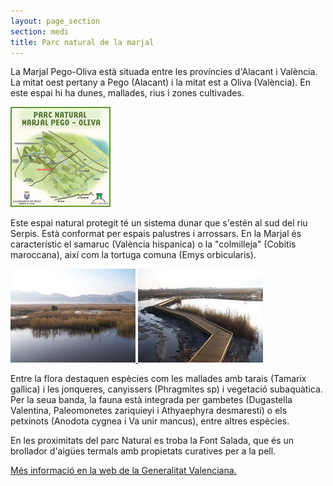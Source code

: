 ```yaml
---
layout: page_section
section: medi
title: Parc natural de la marjal
---
```

La Marjal Pego-Oliva està situada entre les províncies d'Alacant i València. La mitat oest pertany a Pego (Alacant) i la mitat est a Oliva (València). En este espai hi ha dunes, mallades, rius i zones cultivades.

<div class="center">
<a href="/images/medi/planol_marjal_big.jpg" target="_blank">
    <img src="/images/medi/planol_marjal_small.jpg" alt="Planol de la marjal" />
</a>
</div>

Este espai natural protegit té un sistema dunar que s'estén al sud del riu Serpis. Està conformat per espais palustres i arrossars. En la Marjal és característic el samaruc (València hispanica) o la "colmilleja" (Cobitis maroccana), així com la tortuga comuna (Emys orbicularis).

<div class="center">
    <a href="/images/medi/marjal_foto1_big.jpg" target="_blank">
        <img src="/images/medi/marjal_foto1_small.jpg" alt="Panoràmica de la marjal no. 1" />
    </a>
    <a href="/images/medi/marjal_foto2_big.jpg" target="_blank">
        <img src="/images/medi/marjal_foto2_small.jpg" alt="Panoràmica de la marjal no. 2" />
    </a>
</div>

Entre la flora destaquen espècies com les mallades amb tarais (Tamarix gallica) i les jonqueres, canyissers (Phragmites sp) i vegetació subaquàtica. Per la seua banda, la fauna està integrada per gambetes (Dugastella Valentina, Paleomonetes zariquieyi i Athyaephyra desmaresti) o els petxinots (Anodota cygnea i Va unir mancus), entre altres espècies.

En les proximitats del parc Natural es troba la Font Salada, que és un brollador d'aigües termals amb propietats curatives per a la pell.

[Més informació en la web de la Generalitat Valenciana.](http://www.cma.gva.es/acce/accesibilidad.aspx?nivel=2&nodo=2988&idioma=V)